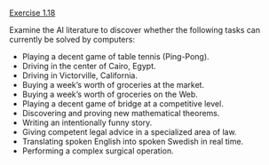 [Exercise 1.18](1-18/)

Examine the AI literature to discover whether the following tasks can
currently be solved by computers:

- Playing a decent game of table tennis (Ping-Pong).
- Driving in the center of Cairo, Egypt.
- Driving in Victorville, California.
- Buying a week’s worth of groceries at the market.
- Buying a week’s worth of groceries on the Web.
- Playing a decent game of bridge at a competitive level.
- Discovering and proving new mathematical theorems.
- Writing an intentionally funny story.
- Giving competent legal advice in a specialized area of law.
- Translating spoken English into spoken Swedish in real time.
- Performing a complex surgical operation.

